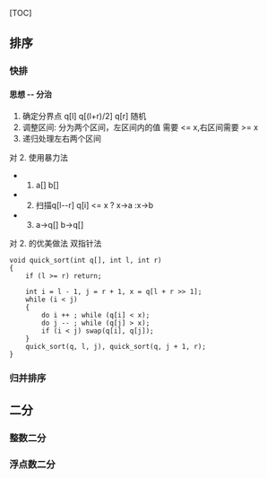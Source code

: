 [TOC]

## 排序

### 快排
#### 思想 -- 分治
1. 确定分界点 q[l] q[(l+r)/2] q[r] 随机
2. 调整区间: 分为两个区间，左区间内的值 需要 <= x,右区间需要 >= x 
3. 递归处理左右两个区间

对 2. 使用暴力法
- 1. a[] b[] 
- 2. 扫描q[l--r] q[i] <= x ? x->a :x->b
- 3. a->q[] b->q[] 

对 2. 的优美做法 双指针法 

```
void quick_sort(int q[], int l, int r)
{
    if (l >= r) return;

    int i = l - 1, j = r + 1, x = q[l + r >> 1];
    while (i < j)
    {
        do i ++ ; while (q[i] < x);
        do j -- ; while (q[j] > x);
        if (i < j) swap(q[i], q[j]);
    }
    quick_sort(q, l, j), quick_sort(q, j + 1, r);
}
```



### 归并排序

## 二分

### 整数二分

### 浮点数二分
